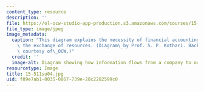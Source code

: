 ```yaml
---
content_type: resource
description: ''
file: https://ol-ocw-studio-app-production.s3.amazonaws.com/courses/15-511-financial-accounting-summer-2004/f89e7ab180350867739e28c2282599c0_15-511su04.jpg
file_type: image/jpeg
image_metadata:
  caption: "This diagram explains the necessity of financial accounting: it promotes\
    \ the exchange of resources. (Diagram\_by Prof. S. P. Kothari. Background photograph\
    \ courtesy of\_OCW.)"
  credit: ''
  image-alt: Diagram showing how information flows from a company to outsiders.
resourcetype: Image
title: 15-511su04.jpg
uid: f89e7ab1-8035-0867-739e-28c2282599c0
---
```

